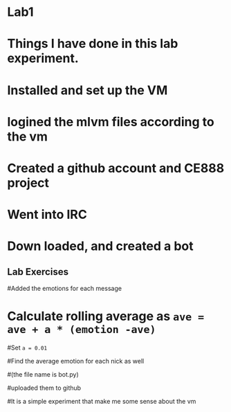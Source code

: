# Lab1 

# Things I have done in this lab experiment.

# Installed and set up the VM 

# logined the mlvm files according to the vm

# Created a github account and CE888 project

# Went into IRC
 
 # Down loaded, and created a bot 


## Lab Exercises

 #Added the emotions for each message

# Calculate rolling average as ``ave = ave + a * (emotion -ave)``

#Set `a = 0.01`

#Find the average emotion for each nick as well

#(the file name is bot.py)

#uploaded them to github

#It is a simple experiment that make me some sense about the vm

